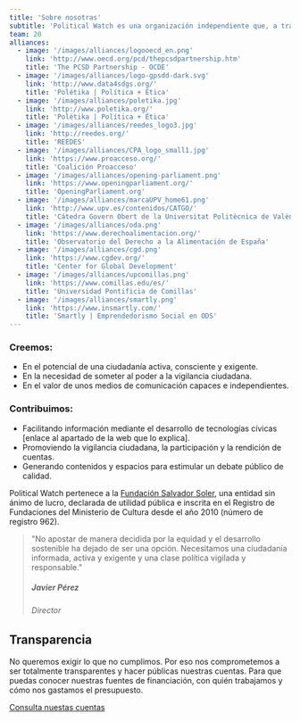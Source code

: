 ```yaml
---
title: 'Sobre nosotras'
subtitle: 'Political Watch es una organización independiente que, a través del desarrollo de tecnologías cívicas, acciones de incidencia e investigación, lucha por una sociedad más justa, democrática y sostenible.'
team: 20
alliances:
  - image: '/images/alliances/logooecd_en.png'
    link: 'http://www.oecd.org/pcd/thepcsdpartnership.htm'
    title: 'The PCSD Partnership - OCDE'
  - image: '/images/alliances/logo-gpsdd-dark.svg'
    link: 'http://www.data4sdgs.org/'
    title: 'Polétika | Política + Ética'
  - image: '/images/alliances/poletika.jpg'
    link: 'http://www.poletika.org/'
    title: 'Polétika | Política + Ética'
  - image: '/images/alliances/reedes_logo3.jpg'
    link: 'http://reedes.org/'
    title: 'REEDES'
  - image: '/images/alliances/CPA_logo_small1.jpg'
    link: 'https://www.proacceso.org/'
    title: 'Coalición Proacceso'
  - image: '/images/alliances/opening-parliament.png'
    link: 'https://www.openingparliament.org/'
    title: 'OpeningParliament.org'
  - image: '/images/alliances/marcaUPV_home61.png'
    link: 'http://www.upv.es/contenidos/CATGO/'
    title: 'Cátedra Govern Obert de la Universitat Politècnica de València'
  - image: '/images/alliances/oda.png'
    link: 'https://www.derechoalimentacion.org/'
    title: 'Observatorio del Derecho a la Alimentación de España'
  - image: '/images/alliances/cgd.png'
    link: 'https://www.cgdev.org/'
    title: 'Center for Global Development'
  - image: '/images/alliances/upcomillas.png'
    link: 'https://www.comillas.edu/es/'
    title: 'Universidad Pontificia de Comillas'
  - image: '/images/alliances/smartly.png'
    link: 'https://www.insmartly.com/'
    title: 'Smartly | Emprendedorismo Social en ODS'
---
```


<md-content>

### Creemos:
* En el potencial de una ciudadanía activa, consciente y exigente.
* En la necesidad de someter al poder a la vigilancia ciudadana.
* En el valor de unos medios de comunicación capaces e independientes.

### Contribuimos:
* Facilitando información mediante el desarrollo de tecnologías cívicas [enlace al apartado de la web que lo explica].
* Promoviendo la vigilancia ciudadana, la participación y la rendición de cuentas.
* Generando contenidos y espacios para estimular un debate público de calidad.

Political Watch pertenece a la [Fundación Salvador Soler](http://unmundosalvadorsoler.org), una entidad sin ánimo de lucro, declarada de utilidad pública e inscrita en el Registro de Fundaciones del Ministerio de Cultura desde el año 2010 (número de registro 962).

> "No apostar de manera decidida por la equidad y el desarrollo sostenible ha dejado de ser una opción. Necesitamos una ciudadanía informada, activa y exigente y una clase política vigilada y responsable."
> ##### Javier Pérez
> ###### Director

## Transparencia

No queremos exigir lo que no cumplimos. Por eso nos comprometemos a ser totalmente transparentes y hacer públicas nuestras cuentas. Para que puedas conocer nuestras fuentes de financiación, con quién trabajamos y cómo nos gastamos el presupuesto.

<a href="/nosotras/transparencia" class="c-button c-button--outline">Consulta nuestas cuentas</a>

</md-content>

<team></team>

<alliances :alliances="alliances"></alliances>

